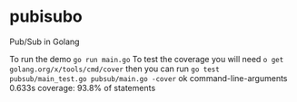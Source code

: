 # pubisubo
Pub/Sub in Golang

To run the demo
`go run main.go`
To test the coverage you will need 
`o get golang.org/x/tools/cmd/cover`
then you can run
`go test pubsub/main_test.go pubsub/main.go -cover`
ok      command-line-arguments  0.633s  coverage: 93.8% of statements